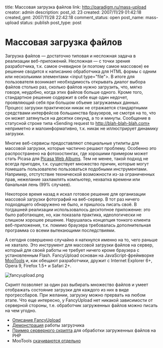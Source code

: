 title: Массовая загрузка файлов
link: http://paradigm.ru/mass-upload
creator: admin
description:
post_id: 23
created: 2007/11/29 01:42:18
created_gmt: 2007/11/28 22:42:18
comment_status: open
post_name: mass-upload
status: publish
post_type: post

# Массовая загрузка файлов

Загрузка файлов — достаточно типовая и несложная задача в реализации веб-приложений. Несложная — с точки зрения разработчика, т.к. самое очевидное (и поэтому самое массовое) ее решение сводится к написанию обработчика для HTML формы с одним или несколькими элементами &lt;input type="file"&gt;. В итоге для пользователя возникает необходимость открывать диалог выбора файлов столько раз, сколько файлов нужно загрузить, что, мягко говоря, неудобно, когда этих файлов больше одного. Кроме того, стандартное решение содержит в себе еще один недочет, проявляющий себя при большом объеме загружаемых данных. Процесс загрузки практически никак не отражается стандартными средствами интерфейсов большинства браузеров, не смотря на то, что он может затянуться на десятки секунд, а то и минуты. Сообщение в статусной строке типа «Sending request to http://blah-blah-blah.com» неприметно и малоинформативно, т.к. никак не иллюстрирует динамику загрузки.

Многие веб-сервисы предоставляют специальные утилиты для массовой загрузки, которые частично решают проблему. Особенно это распространено на фотохостингах, где хорошими примером может стать Picasa для [Picasa Web Albums](http://picasaweb.google.ru/). Тем не менее, такой подход не всегда пригоден, т.к. существует множество причин, которые могут помешать пользователю пользоваться подобными инструментами. Например, отстутствие технической возможности из-за ограниченных прав, нежелание захламлять компьютер, нехватка времени или банальная лень (99% случаев).

Некоторое время назад я искал готовое решение для организации массовой загрузки фотографий на веб-сервер. В тот раз ничего подходящего обнаружено не было, и пришлось писать своё. В тогдашней реализации использовалось десктопное приложение: это было работающее, но, как показала практика, идеологически не слишком хорошее решение. Нарушалась концепция тонкого клиента веб-приложения, т.к. помимо браузера требовалась дополнительная программа со всеми вытекающими последствиями.

А сегодня совершенно случайно я наткнулся именно на то, чего раньше не хватало. Это инструмент для массовой загрузки файлов на сервер, который для своей работы не требует ничего кроме браузера с установленным Flash. FancyUpload основан на JavaScript-фреймворке [MooTools](http://mootools.net/) и, как обещают разработчики, дружит с Internet Explorer 6+, Opera 9, Firefox 1.5+ и Safari 2+.

![fancyupload.png](/media/fancyupload.png)

Скрипт позволяет за один раз выбирать множество файлов и умеет отображать состояние загрузки для каждого из них в виде прогрессбаров. При желании, загрузку можно прервать на любом этапе. Что еще интересно, у FancyUpload нет никакой зависимости от серверной стороны, т.е. обработчик загруженных файлов можно писать на чем угодно.

  * [Описание FancyUpload](http://digitarald.de/project/fancyupload/)
  * [Демонстрация](http://digitarald.de/playground/uplooad.html) работы загрузчика
  * [Пример серверного скрипта](http://digitarald.de/playground/server/upload.phps) для обработки загруженных файлов на PHP
  * MooTools [скачиваются отдельно](http://mootools.net/download)

